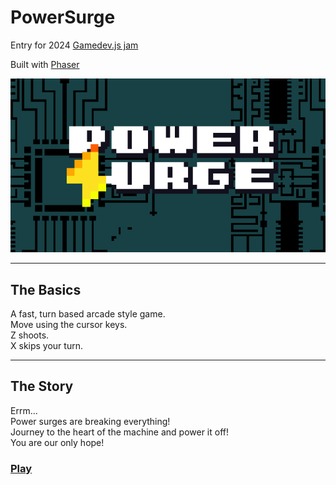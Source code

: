 # PowerSurge

Entry for 2024 [Gamedev.js jam](https://itch.io/jam/gamedevjs-2024)

Built with [Phaser](https://phaser.io)


![Screenshot](https://raw.githubusercontent.com/eoinmcg/powersurge/main/public/i/powersurge.png)

---

## The Basics

A fast, turn based arcade style game.  
Move using the cursor keys.  
Z shoots.  
X skips your turn.  

---

## The Story

Errm...  
Power surges are breaking everything!  
Journey to the heart of the machine and power it off!  
You are our only hope!  

### [Play](https://eoinmcg.itch.io/powersurge)
